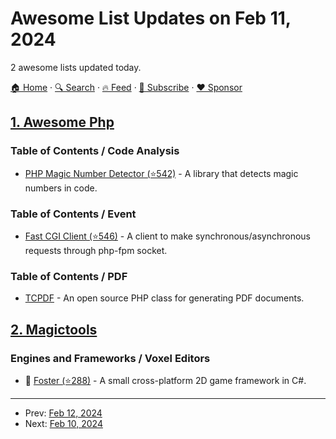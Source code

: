 # Awesome List Updates on Feb 11, 2024

2 awesome lists updated today.

[🏠 Home](/README.md) · [🔍 Search](https://www.trackawesomelist.com/search/) · [🔥 Feed](https://www.trackawesomelist.com/rss.xml) · [📮 Subscribe](https://trackawesomelist.us17.list-manage.com/subscribe?u=d2f0117aa829c83a63ec63c2f&id=36a103854c) · [❤️  Sponsor](https://github.com/sponsors/theowenyoung)



## [1. Awesome Php](/content/ziadoz/awesome-php/README.md)

### Table of Contents / Code Analysis

*   [PHP Magic Number Detector (⭐542)](https://github.com/povils/phpmnd) - A library that detects magic numbers in code.

### Table of Contents / Event

*   [Fast CGI Client (⭐546)](https://github.com/hollodotme/fast-cgi-client) - A client to make synchronous/asynchronous requests through php-fpm socket.

### Table of Contents / PDF

*   [TCPDF](https://tcpdf.org/) - An open source PHP class for generating PDF documents.

## [2. Magictools](/content/ellisonleao/magictools/README.md)

### Engines and Frameworks / Voxel Editors

*   :tada: [Foster (⭐288)](https://github.com/FosterFramework/Foster) - A small cross-platform 2D game framework in C#.

---

- Prev: [Feb 12, 2024](/content/2024/02/12/README.md)
- Next: [Feb 10, 2024](/content/2024/02/10/README.md)